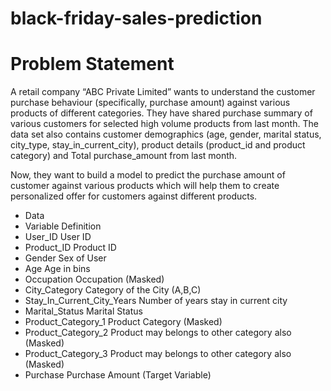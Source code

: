 # black-friday-sales-prediction

# Problem Statement
A retail company “ABC Private Limited” wants to understand the customer purchase behaviour (specifically, purchase amount) against various products of different categories. They have shared purchase summary of various customers for selected high volume products from last month.
The data set also contains customer demographics (age, gender, marital status, city_type, stay_in_current_city), product details (product_id and product category) and Total purchase_amount from last month.

Now, they want to build a model to predict the purchase amount of customer against various products which will help them to create personalized offer for customers against different products.

* Data
* Variable	Definition
* User_ID	User ID
* Product_ID	Product ID
* Gender	Sex of User
* Age	Age in bins
* Occupation	Occupation (Masked)
* City_Category	Category of the City (A,B,C)
* Stay_In_Current_City_Years	Number of years stay in current city
* Marital_Status	Marital Status
* Product_Category_1	Product Category (Masked)
* Product_Category_2	Product may belongs to other category also (Masked)
* Product_Category_3	Product may belongs to other category also (Masked)
* Purchase	Purchase Amount (Target Variable)
